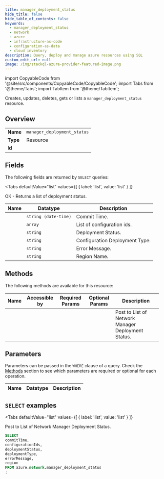 ```yaml
--- 
title: manager_deployment_status
hide_title: false
hide_table_of_contents: false
keywords:
  - manager_deployment_status
  - network
  - azure
  - infrastructure-as-code
  - configuration-as-data
  - cloud inventory
description: Query, deploy and manage azure resources using SQL
custom_edit_url: null
image: /img/stackql-azure-provider-featured-image.png
---
```


import CopyableCode from '@site/src/components/CopyableCode/CopyableCode';
import Tabs from '@theme/Tabs';
import TabItem from '@theme/TabItem';

Creates, updates, deletes, gets or lists a <code>manager_deployment_status</code> resource.

## Overview
<table><tbody>
<tr><td><b>Name</b></td><td><code>manager_deployment_status</code></td></tr>
<tr><td><b>Type</b></td><td>Resource</td></tr>
<tr><td><b>Id</b></td><td><CopyableCode code="azure.network.manager_deployment_status" /></td></tr>
</tbody></table>

## Fields

The following fields are returned by `SELECT` queries:

<Tabs
    defaultValue="list"
    values={[
        { label: 'list', value: 'list' }
    ]}
>
<TabItem value="list">

OK - Returns a list of deployment status.

<table>
<thead>
    <tr>
    <th>Name</th>
    <th>Datatype</th>
    <th>Description</th>
    </tr>
</thead>
<tbody>
<tr>
    <td><CopyableCode code="commitTime" /></td>
    <td><code>string (date-time)</code></td>
    <td>Commit Time.</td>
</tr>
<tr>
    <td><CopyableCode code="configurationIds" /></td>
    <td><code>array</code></td>
    <td>List of configuration ids.</td>
</tr>
<tr>
    <td><CopyableCode code="deploymentStatus" /></td>
    <td><code>string</code></td>
    <td>Deployment Status.</td>
</tr>
<tr>
    <td><CopyableCode code="deploymentType" /></td>
    <td><code>string</code></td>
    <td>Configuration Deployment Type.</td>
</tr>
<tr>
    <td><CopyableCode code="errorMessage" /></td>
    <td><code>string</code></td>
    <td>Error Message.</td>
</tr>
<tr>
    <td><CopyableCode code="region" /></td>
    <td><code>string</code></td>
    <td>Region Name.</td>
</tr>
</tbody>
</table>
</TabItem>
</Tabs>

## Methods

The following methods are available for this resource:

<table>
<thead>
    <tr>
    <th>Name</th>
    <th>Accessible by</th>
    <th>Required Params</th>
    <th>Optional Params</th>
    <th>Description</th>
    </tr>
</thead>
<tbody>
<tr>
    <td><a href="#list"><CopyableCode code="list" /></a></td>
    <td><CopyableCode code="select" /></td>
    <td></td>
    <td></td>
    <td>Post to List of Network Manager Deployment Status.</td>
</tr>
</tbody>
</table>

## Parameters

Parameters can be passed in the `WHERE` clause of a query. Check the [Methods](#methods) section to see which parameters are required or optional for each operation.

<table>
<thead>
    <tr>
    <th>Name</th>
    <th>Datatype</th>
    <th>Description</th>
    </tr>
</thead>
<tbody>
</tbody>
</table>

## `SELECT` examples

<Tabs
    defaultValue="list"
    values={[
        { label: 'list', value: 'list' }
    ]}
>
<TabItem value="list">

Post to List of Network Manager Deployment Status.

```sql
SELECT
commitTime,
configurationIds,
deploymentStatus,
deploymentType,
errorMessage,
region
FROM azure.network.manager_deployment_status
;
```
</TabItem>
</Tabs>
